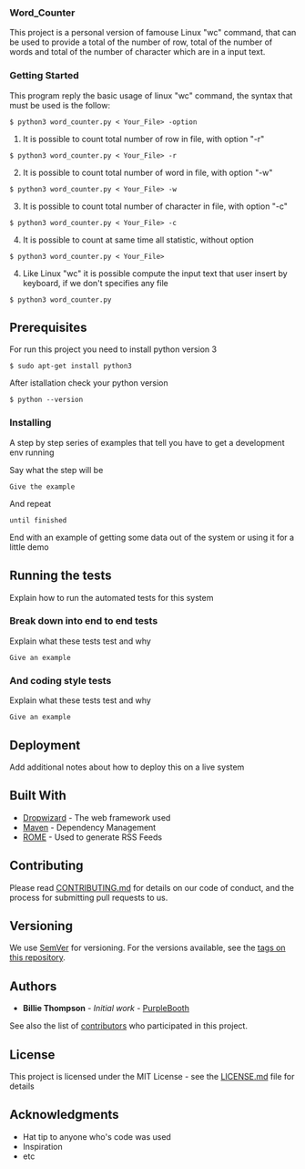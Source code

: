 ### Word_Counter

This project is a personal version of famouse Linux "wc" command, that can be used to provide a total of the number of row, total of the number of words and total of the number of character which are in a input text. 

### Getting Started

This program reply the basic usage of linux "wc" command, the syntax that must be used is the follow: 
```
$ python3 word_counter.py < Your_File> -option
```
   1. It is possible to count total number of row in file, with option "-r" 
  ```
  $ python3 word_counter.py < Your_File> -r 
  ```
   2. It is possible to count total number of word in file, with option "-w" 
  ```
  $ python3 word_counter.py < Your_File> -w 
  ```
   3. It is possible to count total number of character in file, with option "-c" 
  ```
  $ python3 word_counter.py < Your_File> -c 
  ```
  4. It is possible to count at same time all statistic, without option 
  ```
  $ python3 word_counter.py < Your_File> 
  ```
  4. Like Linux "wc" it is possible compute the input text that user insert by keyboard, if we don't specifies any file 
  ```
  $ python3 word_counter.py
  ```


## Prerequisites

For run this project you need to install python version 3
```
$ sudo apt-get install python3
```
After istallation check your python version 
```
$ python --version
```


### Installing

A step by step series of examples that tell you have to get a development env running

Say what the step will be

```
Give the example
```

And repeat

```
until finished
```

End with an example of getting some data out of the system or using it for a little demo

## Running the tests

Explain how to run the automated tests for this system

### Break down into end to end tests

Explain what these tests test and why

```
Give an example
```

### And coding style tests

Explain what these tests test and why

```
Give an example
```

## Deployment

Add additional notes about how to deploy this on a live system

## Built With

* [Dropwizard](http://www.dropwizard.io/1.0.2/docs/) - The web framework used
* [Maven](https://maven.apache.org/) - Dependency Management
* [ROME](https://rometools.github.io/rome/) - Used to generate RSS Feeds

## Contributing

Please read [CONTRIBUTING.md](https://gist.github.com/PurpleBooth/b24679402957c63ec426) for details on our code of conduct, and the process for submitting pull requests to us.

## Versioning

We use [SemVer](http://semver.org/) for versioning. For the versions available, see the [tags on this repository](https://github.com/your/project/tags). 

## Authors

* **Billie Thompson** - *Initial work* - [PurpleBooth](https://github.com/PurpleBooth)

See also the list of [contributors](https://github.com/your/project/contributors) who participated in this project.

## License

This project is licensed under the MIT License - see the [LICENSE.md](LICENSE.md) file for details

## Acknowledgments

* Hat tip to anyone who's code was used
* Inspiration
* etc


